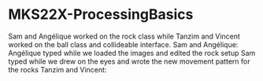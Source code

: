 # MKS22X-ProcessingBasics
Sam and Angélique worked on the rock class while Tanzim and Vincent worked on the ball class and collideable interface.
Sam and Angélique:
Angélique typed while we loaded the images and edited the rock setup
Sam typed while we drew on the eyes and wrote the new movement pattern for the rocks
Tanzim and Vincent:
